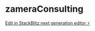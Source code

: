 # zameraConsulting

[Edit in StackBlitz next generation editor ⚡️](https://stackblitz.com/~/github.com/gzambran/zameraConsulting)